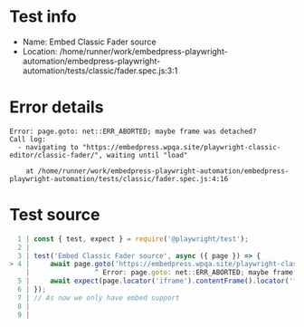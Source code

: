 # Test info

- Name: Embed Classic Fader source
- Location: /home/runner/work/embedpress-playwright-automation/embedpress-playwright-automation/tests/classic/fader.spec.js:3:1

# Error details

```
Error: page.goto: net::ERR_ABORTED; maybe frame was detached?
Call log:
  - navigating to "https://embedpress.wpqa.site/playwright-classic-editor/classic-fader/", waiting until "load"

    at /home/runner/work/embedpress-playwright-automation/embedpress-playwright-automation/tests/classic/fader.spec.js:4:16
```

# Test source

```ts
  1 | const { test, expect } = require('@playwright/test');
  2 |
  3 | test('Embed Classic Fader source', async ({ page }) => {
> 4 |     await page.goto('https://embedpress.wpqa.site/playwright-classic-editor/classic-fader/');
    |                ^ Error: page.goto: net::ERR_ABORTED; maybe frame was detached?
  5 |     await expect(page.locator('iframe').contentFrame().locator('footer > div > div > div')).toBeVisible();
  6 | });
  7 | // As now we only have embed support 
  8 |
  9 |
```